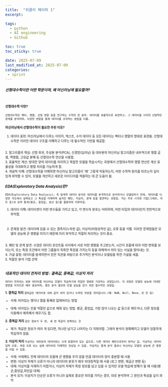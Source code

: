 ```yaml
---
title:  "위클리 페이퍼 1"
excerpt: 

tags:
  - python
  - AI engineering
  - Github

toc: true
toc_sticky: true

date: 2025-07-09
last_modified_at: 2025-07-09
categories: 
 - sprint
---
```

<span style="font-size: 10px; color: gris">

### *선형대수학이란 어떤 학문이며, 왜 머신러닝에 필요할까?*
<br/>

#### **선형대수학 이란?** 

`선형대수학은 벡터, 행렬, 선형 변환 등을 연구하는 수학의 한 분야. 데이터를 효율적으로 표현하고, 그 데이터들 사이의 선형적인 관계를 분석하며, 다양한 변환을 통해 데이터를 조작하는 방법을 다룸.`

#### **머신러닝에서 선형대수학이 필요한 주된 이유?**


1. 데이터 표현: 머신러닝에서 다루는 이미지, 텍스트, 수치 데이터 등 모든 데이터는 벡터나 행렬의 형태로 표현됨. 선형대수학은 이러한 데이터 구조를 이해하고 다루는 데 필수적인 기반을 제공함.
<br/>
2. 알고리즘의 핵심: 선형 회귀, 주성분 분석(PCA), 신경망(딥러닝) 등 대부분의 머신러닝 알고리즘은 내부적으로 행렬 곱셈, 역행렬, 고유값 분해 등 선형대수학 연산을 사용함.
<br/>
3. 효율적인 계산: 방대한 양의 데이터를 처리하고 복잡한 모델을 학습시키는 과정에서 선형대수학의 행렬 연산은 계산 효율성을 극대화하고 병렬 처리를 가능하게 함.
<br/>
4. 개념적 이해: 선형대수학을 이해하면 머신러닝 알고리즘이 '왜' 그렇게 작동하는지, 어떤 수학적 원리를 따르는지 깊이 있게 파악할 수 있어, 모델을 개선하고 새로운 아이디어를 적용하는 데 큰 도움이 됨.
<br/>

### *EDA(Exploratory Data Analysis)란?*

`EDA(Exploratory Data Analysis), 즉 탐색적 데이터 분석은 데이터를 본격적으로 분석하거나 모델링하기 전에, 데이터를 다양한 각도에서 살펴보고 그 특성을 이해하며 숨겨진 패턴, 이상치, 관계 등을 발견하는 과정임. 이는 주로 시각화 기법(그래프, 차트 등)과 요약 통계(평균, 중앙값, 분산 등)를 활용하여 이루어짐.`

1. 데이터 이해: 데이터셋이 어떤 변수들을 가지고 있고, 각 변수의 분포는 어떠하며, 어떤 타입의 데이터인지 전반적으로 파악함.
<br/>

2. 문제점 발견: 데이터에 있을 수 있는 결측치(누락된 값), 이상치(비정상적인 값), 오류 등을 식별. 이러한 문제점들은 모델의 성능에 큰 영향을 미치기 때문에 미리 파악하고 적절히 처리하는 것이 중요.
<br/>
3. 패턴 및 관계 발견: 수많은 데이터 포인트들 사이에서 서로 어떤 영향을 주고받는지, 시간이 흐름에 따라 어떤 변화를 보이는지, 또는 특정 조건에서 어떤 그룹들이 독특한 특징을 가지는지 등을 파헤쳐서 의미 있는 사실을 알아내는 것.
<br/>
4. 가설 설정: 데이터를 탐색하면서 얻은 직관을 바탕으로 추가적인 분석이나 모델링을 위한 가설을 세움.
<br/>
5. 적절한 분석 기법 선택
<br/><br/>

### *대표적인 데이터 전처리 방법 : 결측값, 중복값, 이상치 처리*

`데이터 전처리는 원본 데이터를 머신러닝 모델이 학습하기에 적합한 형태로 가공하는 과정입니다. 이 과정은 모델의 성능에 지대한 영향을 미치므로 매우 중요하며, 좋은 분석 결과와 모델 성능을 얻기 위한 필수적인 과정임.`


**1. 결측값 처리**
`결측값은 데이터셋 내에 값이 비어 있거나 누락된 부분을 의미합니다.(예: NaN, Null, None, 빈 칸 등)`

  - 삭제: 비어있는 행이나 열을 통째로 없애버리는 방법  

  - 대체: 비어있는 칸을 적절한 값으로 채워 넣는 방법. 평균, 중앙값, 가장 많이 나오는 값 등으로 채우거나, 다른 정보를 이용해서 예측해서 채우기도 함.

**2. 중복값 처리**
`같은 정보가 두 번, 세 번 똑같이 반복되는 것`
  - 제거: 똑같은 정보가 여러 개 있다면, 하나만 남기고 나머지는 다 지워야함. 그래야 분석이 정확해지고 모델이 엉뚱하게 학습하지 않음.

**3. 이상치 처리**
`이상치는 대부분의 데이터와는 크게 동떨어져 있는 값으로, 다른 데이터 패턴으로부터 벗어난 값. 이상치는 데이터 입력 오류, 측정 오류 또는 실제 데이터의 이례적인 현상일 수 있음. 이상치는 통계 분석 결과나 머신러닝 모델의 성능에 큰 영향을 미칠 수 있음.`

  - 삭제: 삭제해도 전체 데이터의 흐름에 큰 영향을 주지 않을 만큼 데이터의 양이 충분할 때 사용
  - 변환: 이상치 자체가 오류가 아니라 데이터의 분포가 매우 비대칭적일 때 사용 (로그 변환, 제곱근 변환 등)
  - 대체: 이상치를 삭제하기 어렵거나, 이상치 자체가 특정 정보를 담고 있을 수 있지만 모델 학습에 방해가 될 때 사용(평균,중앙값,최빈값 대체)
  - 분석 유지: 이상치가 단순한 오류가 아니라 실제로 중요한 의미를 가지는 경우, 따로 분석하여 그 원인과 특성을 깊이 파악
    

     
